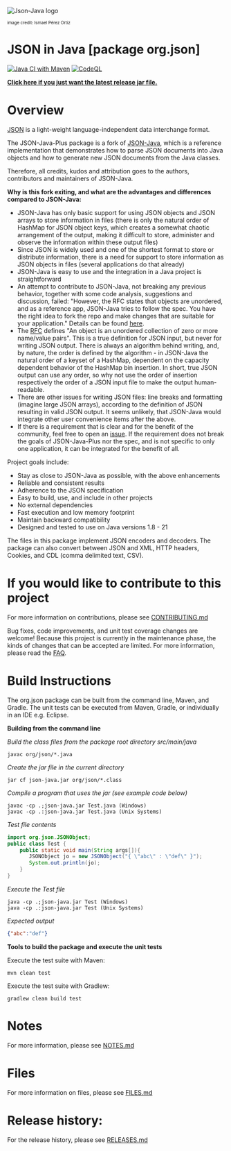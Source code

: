 ![Json-Java logo](https://github.com/stleary/JSON-java/blob/master/images/JsonJava.png?raw=true)

<sub><sup>image credit: Ismael Pérez Ortiz</sup></sub>


JSON in Java [package org.json]
===============================

[![Java CI with Maven](https://github.com/openworld42/JSON-Java-Plus/actions/workflows/pipeline.yml/badge.svg)](https://github.com/openworld42/JSON-Java-Plus/actions/workflows/pipeline.yml)
[![CodeQL](https://github.com/openworld42/JSON-Java-Plus/actions/workflows/codeql-analysis.yml/badge.svg)](https://github.com/openworld42/JSON-Java-Plus/actions/workflows/codeql-analysis.yml)

**[Click here if you just want the latest release jar file.](https://search.maven.org/remotecontent?filepath=org/json/json/20231013/json-20231013.jar)**


# Overview

[JSON](http://www.JSON.org/) is a light-weight language-independent data interchange format.

The JSON-Java-Plus package is a fork of [JSON-Java](https://github.com/stleary/JSON-java), which is a reference implementation that demonstrates how to parse JSON documents into Java objects and how to generate new JSON documents from the Java classes.

Therefore, all credits, kudos and attribution goes to the authors, contributors and maintainers of JSON-Java.

**Why is this fork exiting, and what are the advantages and differences compared to JSON-Java:**
* JSON-Java has only basic support for using JSON objects and JSON arrays to store information in files (there is only the
natural order of HashMap for JSON object keys, which creates a somewhat chaotic arrangement of the output, making it difficult
to store, administer and observe the information within these output files)
* Since JSON is widely used and one of the shortest format to store or distribute information, there is a need for 
support to store information as JSON objects in files (several applications do that already)
* JSON-Java is easy to use and the integration in a Java project is straightforward
* An attempt to contribute to JSON-Java, not breaking any previous behavior, together with some code analysis, suggestions and discussion,
failed: "However, the RFC states that objects are unordered, and as a reference app, JSON-Java tries to follow the spec. You have the right idea to fork the repo and make changes that are suitable for your application." Details can be found [here](https://github.com/stleary/JSON-java/issues/822).
* The [RFC](https://datatracker.ietf.org/doc/html/rfc8259) defines "An object is an unordered collection of zero or more name/value
pairs". This is a true definition for JSON input, but never for writing JSON output. There is always an algorithm behind writing, and, by nature, the order is defined by the algorithm - in JSON-Java the natural order of a keyset of a HashMap, dependent on the capacity dependent behavior of the HashMap bin insertion. In short, true JSON output can use any order, so why not use the order of insertion respectively the order of a JSON input file to make the output human-readable.
* There are other issues for writing JSON files: line breaks and formatting (imagine large JSON arrays), according to the definition of JSON resulting in valid JSON output. It seems unlikely, that JSON-Java would integrate other user convenience items after the above.
* If there is a requirement that is clear and for the benefit of the community, feel free to open an [issue](https://github.com/openworld42/JSON-Java-Plus/issues). If the requirement does not break the goals of JSON-Java-Plus nor the spec, and is not specific to only one application, it can be integrated for the benefit of all.

Project goals include:
* Stay as close to JSON-Java as possible, with the above enhancements
* Reliable and consistent results
* Adherence to the JSON specification 
* Easy to build, use, and include in other projects
* No external dependencies
* Fast execution and low memory footprint
* Maintain backward compatibility
* Designed and tested to use on Java versions 1.8 - 21


The files in this package implement JSON encoders and decoders. The package can also convert between JSON and XML, HTTP headers, Cookies, and CDL (comma delimited text, CSV).

# If you would like to contribute to this project

For more information on contributions, please see [CONTRIBUTING.md](https://github.com/openworld42/JSON-Java-Plus/blob/master/docs/CONTRIBUTING.md)

Bug fixes, code improvements, and unit test coverage changes are welcome! Because this project is currently in the maintenance phase, the kinds of changes that can be accepted are limited. For more information, please read the [FAQ](https://github.com/openworld42/JSON-Java-Plus/wiki/FAQ).

# Build Instructions

The org.json package can be built from the command line, Maven, and Gradle. The unit tests can be executed from Maven, Gradle, or individually in an IDE e.g. Eclipse.
 
**Building from the command line**

*Build the class files from the package root directory src/main/java*
```shell
javac org/json/*.java
```

*Create the jar file in the current directory*
```shell
jar cf json-java.jar org/json/*.class
```

*Compile a program that uses the jar (see example code below)*
```shell
javac -cp .;json-java.jar Test.java (Windows)
javac -cp .:json-java.jar Test.java (Unix Systems)
```

*Test file contents*

```java
import org.json.JSONObject;
public class Test {
    public static void main(String args[]){
       JSONObject jo = new JSONObject("{ \"abc\" : \"def\" }");
       System.out.println(jo);
    }
}
```

*Execute the Test file*
```shell 
java -cp .;json-java.jar Test (Windows)
java -cp .:json-java.jar Test (Unix Systems)
```

*Expected output*

```json
{"abc":"def"}
```

 
**Tools to build the package and execute the unit tests**

Execute the test suite with Maven:
```shell
mvn clean test
```

Execute the test suite with Gradlew:

```shell
gradlew clean build test
```

# Notes

For more information, please see [NOTES.md](https://github.com/openworld42/JSON-Java-Plus/blob/master/docs/NOTES.md)

# Files

For more information on files, please see [FILES.md](https://github.com/openworld42/JSON-Java-Plus/blob/master/docs/FILES.md)

# Release history:

For the release history, please see [RELEASES.md](https://github.com/openworld42/JSON-Java-Plus/blob/master/docs/RELEASES.md)

